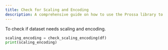 ```yaml
---
title: Check for Scaling and Encoding
description: A comprehensive guide on how to use the Prossa library to check for Scaling and Encoding.
---
```



To check if dataset needs scaling and encoding.

```python
scaling_encoding = check_scaling_encoding(df)
print(scaling_encoding)
```
